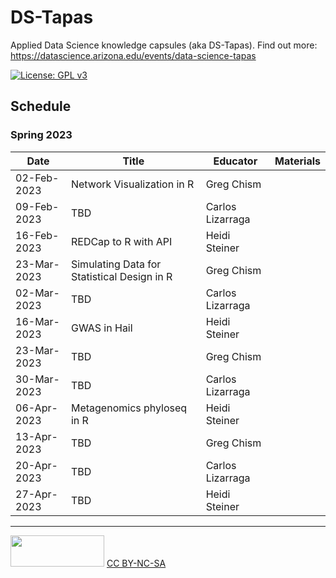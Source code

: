 # DS-Tapas
Applied Data Science knowledge capsules (aka DS-Tapas). Find out more: https://datascience.arizona.edu/events/data-science-tapas 


[![License: GPL v3](https://img.shields.io/badge/License-GPLv3-blue.svg)](https://www.gnu.org/licenses/gpl-3.0)

## Schedule
### Spring 2023

| Date | Title | Educator | Materials|
|------|-------|----------|----------|
| 02-Feb-2023 | Network Visualization in R | Greg Chism| |
| 09-Feb-2023 | TBD | Carlos Lizarraga | |
| 16-Feb-2023 | REDCap to R with API | Heidi Steiner | |
| 23-Mar-2023 | Simulating Data for Statistical Design in R | Greg Chism | |
| 02-Mar-2023 | TBD | Carlos Lizarraga | |
| 16-Mar-2023 | GWAS in Hail | Heidi Steiner | |
| 23-Mar-2023 | TBD | Greg Chism | |
| 30-Mar-2023 | TBD | Carlos Lizarraga | |
| 06-Apr-2023 | Metagenomics phyloseq in R | Heidi Steiner | |
| 13-Apr-2023 | TBD | Greg Chism | |
| 20-Apr-2023 | TBD | Carlos Lizarraga | |
| 27-Apr-2023 | TBD | Heidi Steiner | |

---

<img src="https://upload.wikimedia.org/wikipedia/commons/thumb/4/4b/CC_BY-NC-SA.svg/800px-CC_BY-NC-SA.svg.png?20181117113353" width="150" height="50"/> [CC BY-NC-SA](https://creativecommons.org/licenses/by-nc-sa/4.0/)
